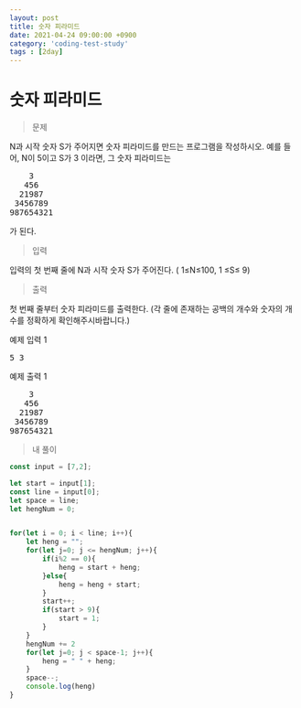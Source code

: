 ```yaml
---
layout: post
title: 숫자 피라미드
date: 2021-04-24 09:00:00 +0900
category: 'coding-test-study'
tags : [2day]
---
```

# 숫자 피라미드
>문제

N과 시작 숫자 S가 주어지면 숫자 피라미드를 만드는 프로그램을 작성하시오. 예를 들어, N이 5이고 S가 3 이라면, 그 숫자 피라미드는
<div>
	<div class="row">
		<div class="col-md-12 pl-0">
			<section id="sampleinput1">
			    <pre class="sampledata" id="sample-output-1">    3<br>   456<br>  21987<br> 3456789<br>987654321</pre>
		    </section>
        </div>
	</div>
</div>
가 된다.

>입력

입력의 첫 번째 줄에 N과 시작 숫자 S가 주어진다. ( 1≤N≤100, 1 ≤S≤ 9)

>출력

첫 번째 줄부터 숫자 피라미드를 출력한다. (각 줄에 존재하는 공백의 개수와 숫자의 개수를 정확하게 확인해주시바랍니다.)

<div class="mt-20">
	<div class="row">
		<div class="col-md-6 pl-0">
			<section id="sampleinput1">
                <div class="headline">
                <p>예제 입력 1</p>
                </div>
			    <pre class="sampledata" id="sample-input-1">5 3</pre>
		    </section>
	    </div>
	    <div class="col-md-6 pl-0">
		    <section id="sampleoutput1">
                <div class="headline">
                <p>예제 출력 1</p>
                </div>
                <pre class="sampledata" id="sample-output-1">    3<br>   456<br>  21987<br> 3456789<br>987654321</pre>
            </section>
	    </div>
	</div>
</div>

>내 풀이

```javascript
const input = [7,2];

let start = input[1];
const line = input[0];
let space = line;
let hengNum = 0;


for(let i = 0; i < line; i++){
    let heng = "";
    for(let j=0; j <= hengNum; j++){
        if(i%2 == 0){
            heng = start + heng;
        }else{
            heng = heng + start;
        }
        start++;
        if(start > 9){
            start = 1;
        }
    }
    hengNum += 2
    for(let j=0; j < space-1; j++){
        heng = " " + heng;
    }
    space--;
    console.log(heng)
}
```